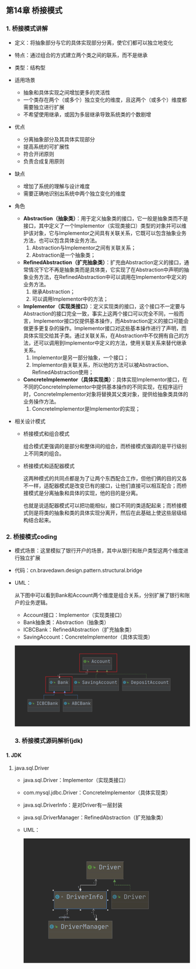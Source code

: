 ## 第14章 桥接模式

### 1. 桥接模式讲解

* 定义：将抽象部分与它的具体实现部分分离，使它们都可以独立地变化

* 特点：通过组合的方式建立两个类之间的联系，而不是继承

* 类型：结构型

* 适用场景

  * 抽象和具体实现之间增加更多的灵活性
  * 一个类存在两个（或多个）独立变化的维度，且这两个（或多个）维度都需要独立进行扩展
  * 不希望使用继承，或因为多层继承导致系统类的个数剧增

* 优点

  * 分离抽象部分及其具体实现部分
  * 提高系统的可扩展性
  * 符合开闭原则
  * 负责合成复用原则

* 缺点

  * 增加了系统的理解与设计难度
  * 需要正确地识别出系统中两个独立变化的维度

* 角色

  * **Abstraction（抽象类）**：用于定义抽象类的接口，它一般是抽象类而不是接口，其中定义了一个Implementor（实现类接口）类型的对象并可以维护该对象，它与Implementor之间具有关联关系，它既可以包含抽象业务方法，也可以包含具体业务方法。
    1. Abstraction与Implementor之间有关联关系；
    2. Abstraction是一个抽象类；
  * **RefinedAbstraction（扩充抽象类）**：扩充由Abstraction定义的接口，通常情况下它不再是抽象类而是具体类，它实现了在Abstraction中声明的抽象业务方法，在RefinedAbstraction中可以调用在Implementor中定义的业务方法。
    1. 继承Abstraction；
    2. 可以调用Implementor中的方法；
  * **Implementor（实现类接口）**：定义实现类的接口，这个接口不一定要与Abstraction的接口完全一致，事实上这两个接口可以完全不同，一般而言，Implementor接口仅提供基本操作，而Abstraction定义的接口可能会做更多更复杂的操作。Implementor接口对这些基本操作进行了声明，而具体实现交给其子类。通过关联关系，在Abstraction中不仅拥有自己的方法，还可以调用到Implementor中定义的方法，使用关联关系来替代继承关系。
    1. Implementor是另一部分抽象，一个接口；
    2. Implementor由关联关系，所以他的方法可以被Abstraction、RefinedAbstraction使用；
  * **ConcreteImplementor（具体实现类）**：具体实现Implementor接口，在不同的ConcreteImplementor中提供基本操作的不同实现，在程序运行时，ConcreteImplementor对象将替换其父类对象，提供给抽象类具体的业务操作方法。
    1. ConcreteImplementor是Implementor的实现；

* 相关设计模式

  * 桥接模式和组合模式

    组合模式更强调的是部分和整体间的组合，而桥接模式强调的是平行级别上不同类的组合。

  * 桥接模式和适配器模式

    这两种模式的共同点都是为了让两个东西配合工作，但他们俩的目的又各不一样，适配器模式是改变已有的接口，让他们直接可以相互配合；而桥接模式是分离抽象和具体的实现，他的目的是分离。

    也就是说适配器模式可以把功能相似，接口不同的类适配起来；而桥接模式则是将类的抽象和类的具体实现分离开，然后在此基础上使这些层级结构结合起来。

### 2. 桥接模式coding

* 模式场景：这里模拟了银行开户的场景，其中从银行和账户类型这两个维度进行独立扩展

* 代码：cn.bravedawn.design.pattern.structural.bridge

* UML：

  从下图中可以看到Bank和Account两个维度是组合关系，分别扩展了银行和账户的业务逻辑。

  * Account接口：Implementor（实现类接口）
  * Bank抽象类：Abstraction（抽象类）
  * ICBCBank：RefinedAbstraction（扩充抽象类）
  * SavingAccount：ConcreteImplementor（具体实现类）
  
  ![](../../../笔记图片/11/52.png)
  
  ### 3. 桥接模式源码解析(jdk)

#### 1. JDK

1. java.sql.Driver

   * java.sql.Driver：Implementor（实现类接口）

   * com.mysql.jdbc.Driver：ConcreteImplementor（具体实现类）

   * java.sql.DriverInfo：是对Driver有一层封装

   * java.sql.DriverManager：RefinedAbstraction（扩充抽象类）

   * UML：

     ![](../../../笔记图片/11/53.png)

